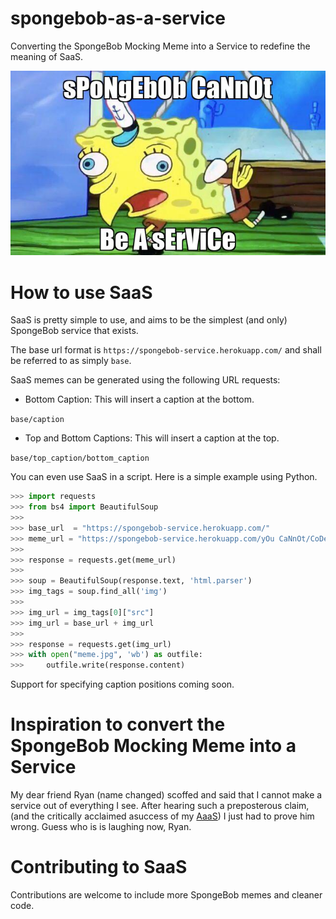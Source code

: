 # spongebob-as-a-service

Converting the SpongeBob Mocking Meme into a Service to redefine the meaning of SaaS.

<p align="center">
  <img src="app/static/readme-meme.jpg">
</p>

# How to use SaaS

SaaS is pretty simple to use, and aims to be the simplest (and only) SpongeBob service that exists.

The base url format is ```https://spongebob-service.herokuapp.com/``` and shall be referred to as simply `base`. 

SaaS memes can be generated using the following URL requests:

* Bottom Caption: This will insert a caption at the bottom.

```base/caption```

* Top and Bottom Captions: This will insert a caption at the top.

```base/top_caption/bottom_caption```


You can even use SaaS in a script. Here is a simple example using Python.

```Python
>>> import requests
>>> from bs4 import BeautifulSoup
>>> 
>>> base_url  = "https://spongebob-service.herokuapp.com/"
>>> meme_url = "https://spongebob-service.herokuapp.com/yOu CaNnOt/CoDe MeMes"
>>> 
>>> response = requests.get(meme_url)
>>> 
>>> soup = BeautifulSoup(response.text, 'html.parser')
>>> img_tags = soup.find_all('img')
>>> 
>>> img_url = img_tags[0]["src"]
>>> img_url = base_url + img_url
>>> 
>>> response = requests.get(img_url)
>>> with open("meme.jpg", 'wb') as outfile:
>>>     outfile.write(response.content)
```

Support for specifying caption positions coming soon.

# Inspiration to convert the SpongeBob Mocking Meme into a Service

My dear friend Ryan (name changed) scoffed and said that I cannot make a service out of everything I see. After hearing such a preposterous claim, (and the critically acclaimed asuccess of my [AaaS](https://github.com/aditeyabaral/arithmetic-as-a-service)) I just had to prove him wrong. Guess who is is laughing now, Ryan.

# Contributing to SaaS

Contributions are welcome to include more SpongeBob memes and cleaner code.
